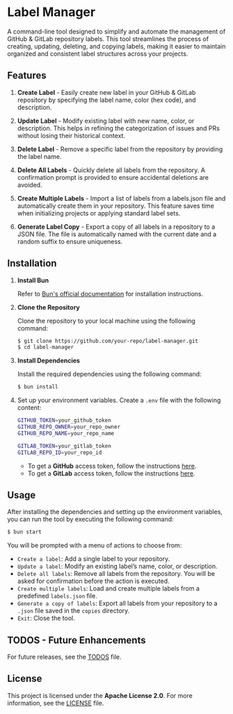 # Label Manager

A command-line tool designed to simplify and automate the management of GitHub & GitLab repository labels. This tool streamlines the process of creating, updating, deleting, and copying labels, making it easier to maintain organized and consistent label structures across your projects.

## Features

1. **Create Label** - Easily create new label in your GitHub & GitLab repository by specifying the label name, color (hex code), and description.

2. **Update Label** - Modify existing label with new name, color, or description. This helps in refining the categorization of issues and PRs without losing their historical context.

3. **Delete Label** - Remove a specific label from the repository by providing the label name.

4. **Delete All Labels** - Quickly delete all labels from the repository. A confirmation prompt is provided to ensure accidental deletions are avoided.

5. **Create Multiple Labels** - Import a list of labels from a labels.json file and automatically create them in your repository. This feature saves time when initializing projects or applying standard label sets.

6. **Generate Label Copy** - Export a copy of all labels in a repository to a JSON file. The file is automatically named with the current date and a random suffix to ensure uniqueness.

## Installation

1. **Install Bun**

   Refer to [Bun's official documentation](https://bun.sh/docs) for installation instructions.

2. **Clone the Repository**

   Clone the repository to your local machine using the following command:

   ```bash
   $ git clone https://github.com/your-repo/label-manager.git
   $ cd label-manager
   ```

3. **Install Dependencies**

   Install the required dependencies using the following command:

   ```bash
   $ bun install
   ```

4. Set up your environment variables. Create a `.env` file with the following content:

   ```bash
   GITHUB_TOKEN=your_github_token
   GITHUB_REPO_OWNER=your_repo_owner
   GITHUB_REPO_NAME=your_repo_name

   GITLAB_TOKEN=your_gitlab_token
   GITLAB_REPO_ID=your_repo_id
   ```

   - To get a **GitHub** access token, follow the instructions [here](https://docs.github.com/en/authentication/keeping-your-account-and-data-secure/creating-a-personal-access-token).
   - To get a **GitLab** access token, follow the instructions [here](https://docs.gitlab.com/ee/user/profile/personal_access_tokens.html).

## Usage

After installing the dependencies and setting up the environment variables, you can run the tool by executing the following command:

```bash
$ bun start
```

You will be prompted with a menu of actions to choose from:

- `Create a label`: Add a single label to your repository.
- `Update a label`: Modify an existing label’s name, color, or description.
- `Delete all labels`: Remove all labels from the repository. You will be asked for confirmation before the action is executed.
- `Create multiple labels`: Load and create multiple labels from a predefined `labels.json` file.
- `Generate a copy of labels`: Export all labels from your repository to a `.json` file saved in the `copies` directory.
- `Exit`: Close the tool.

## TODOS - Future Enhancements

For future releases, see the [TODOS](docs/TODOS.md) file.

## License

This project is licensed under the **Apache License 2.0**. For more information, see the [LICENSE](LICENSE) file.
